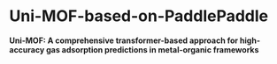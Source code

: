 # Uni-MOF-based-on-PaddlePaddle

**Uni-MOF: A comprehensive transformer-based approach for high-accuracy gas adsorption predictions in metal-organic frameworks**

